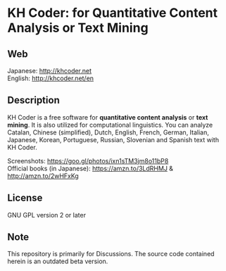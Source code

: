 # KH Coder: for Quantitative Content Analysis or Text Mining

## Web
Japanese: http://khcoder.net <br>
English: http://khcoder.net/en

## Description

KH Coder is a free software for **quantitative content analysis** or **text mining**. It is also utilized for computational linguistics. You can analyze Catalan, Chinese (simplified), Dutch, English, French, German, Italian, Japanese, Korean, Portuguese, Russian, Slovenian and Spanish text with KH Coder.

Screenshots: https://goo.gl/photos/ixn1sTM3jm8o11bP8 <br>
Official books (in Japanese): https://amzn.to/3LdRHMJ & http://amzn.to/2wHFxKg

## License

GNU GPL version 2 or later

## Note

This repository is primarily for Discussions. The source code contained herein is an outdated beta version.
